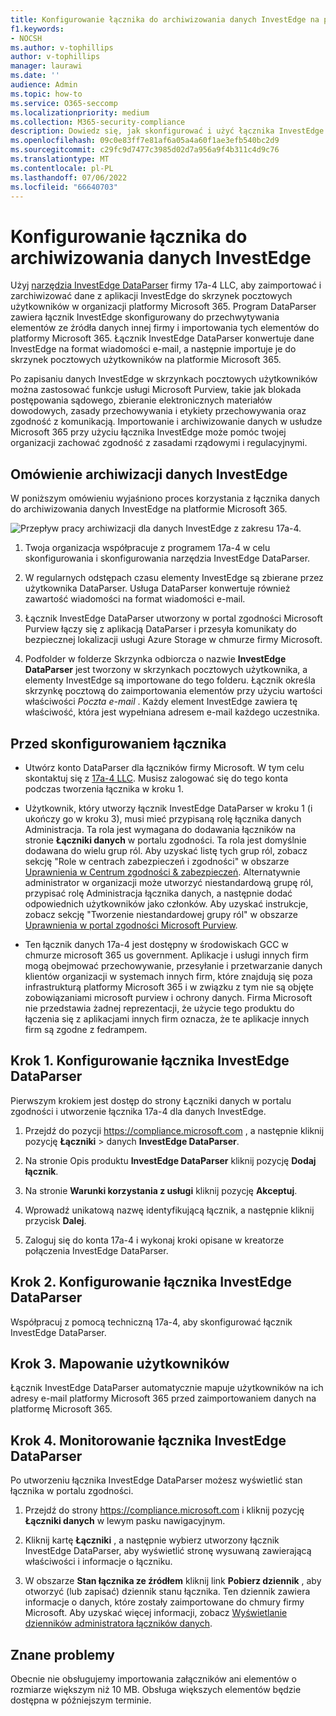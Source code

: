 ```yaml
---
title: Konfigurowanie łącznika do archiwizowania danych InvestEdge na platformie Microsoft 365
f1.keywords:
- NOCSH
ms.author: v-tophillips
author: v-tophillips
manager: laurawi
ms.date: ''
audience: Admin
ms.topic: how-to
ms.service: O365-seccomp
ms.localizationpriority: medium
ms.collection: M365-security-compliance
description: Dowiedz się, jak skonfigurować i użyć łącznika InvestEdge DataParser 17a-4 do importowania i archiwizowania danych InvestEdge na platformie Microsoft 365.
ms.openlocfilehash: 09c0e83ff7e81af6a05a4a60f1ae3efb540bc2d9
ms.sourcegitcommit: c29fc9d7477c3985d02d7a956a9f4b311c4d9c76
ms.translationtype: MT
ms.contentlocale: pl-PL
ms.lasthandoff: 07/06/2022
ms.locfileid: "66640703"
---
```

# <a name="set-up-a-connector-to-archive-investedge-data"></a>Konfigurowanie łącznika do archiwizowania danych InvestEdge

Użyj [narzędzia InvestEdge DataParser](https://www.17a-4.com/investedge-dataparser/) firmy 17a-4 LLC, aby zaimportować i zarchiwizować dane z aplikacji InvestEdge do skrzynek pocztowych użytkowników w organizacji platformy Microsoft 365. Program DataParser zawiera łącznik InvestEdge skonfigurowany do przechwytywania elementów ze źródła danych innej firmy i importowania tych elementów do platformy Microsoft 365. Łącznik InvestEdge DataParser konwertuje dane InvestEdge na format wiadomości e-mail, a następnie importuje je do skrzynek pocztowych użytkowników na platformie Microsoft 365.

Po zapisaniu danych InvestEdge w skrzynkach pocztowych użytkowników można zastosować funkcje usługi Microsoft Purview, takie jak blokada postępowania sądowego, zbieranie elektronicznych materiałów dowodowych, zasady przechowywania i etykiety przechowywania oraz zgodność z komunikacją. Importowanie i archiwizowanie danych w usłudze Microsoft 365 przy użyciu łącznika InvestEdge może pomóc twojej organizacji zachować zgodność z zasadami rządowymi i regulacyjnymi.

## <a name="overview-of-archiving-investedge-data"></a>Omówienie archiwizacji danych InvestEdge

W poniższym omówieniu wyjaśniono proces korzystania z łącznika danych do archiwizowania danych InvestEdge na platformie Microsoft 365.

![Przepływ pracy archiwizacji dla danych InvestEdge z zakresu 17a-4.](../media/InvestEdgeDataParserConnectorWorkflow.png)

1. Twoja organizacja współpracuje z programem 17a-4 w celu skonfigurowania i skonfigurowania narzędzia InvestEdge DataParser.

2. W regularnych odstępach czasu elementy InvestEdge są zbierane przez użytkownika DataParser. Usługa DataParser konwertuje również zawartość wiadomości na format wiadomości e-mail.

3. Łącznik InvestEdge DataParser utworzony w portal zgodności Microsoft Purview łączy się z aplikacją DataParser i przesyła komunikaty do bezpiecznej lokalizacji usługi Azure Storage w chmurze firmy Microsoft.

4. Podfolder w folderze Skrzynka odbiorcza o nazwie **InvestEdge DataParser** jest tworzony w skrzynkach pocztowych użytkownika, a elementy InvestEdge są importowane do tego folderu. Łącznik określa skrzynkę pocztową do zaimportowania elementów przy użyciu wartości właściwości *Poczta e-mail* . Każdy element InvestEdge zawiera tę właściwość, która jest wypełniana adresem e-mail każdego uczestnika.

## <a name="before-you-set-up-a-connector"></a>Przed skonfigurowaniem łącznika

- Utwórz konto DataParser dla łączników firmy Microsoft. W tym celu skontaktuj się z [17a-4 LLC](https://www.17a-4.com/contact/). Musisz zalogować się do tego konta podczas tworzenia łącznika w kroku 1.

- Użytkownik, który utworzy łącznik InvestEdge DataParser w kroku 1 (i ukończy go w kroku 3), musi mieć przypisaną rolę łącznika danych Administracja. Ta rola jest wymagana do dodawania łączników na stronie **Łączniki danych** w portalu zgodności. Ta rola jest domyślnie dodawana do wielu grup ról. Aby uzyskać listę tych grup ról, zobacz sekcję "Role w centrach zabezpieczeń i zgodności" w obszarze [Uprawnienia w Centrum zgodności & zabezpieczeń](../security/office-365-security/permissions-in-the-security-and-compliance-center.md#roles-in-the-security--compliance-center). Alternatywnie administrator w organizacji może utworzyć niestandardową grupę ról, przypisać rolę Administracja łącznika danych, a następnie dodać odpowiednich użytkowników jako członków. Aby uzyskać instrukcje, zobacz sekcję "Tworzenie niestandardowej grupy ról" w obszarze [Uprawnienia w portal zgodności Microsoft Purview](microsoft-365-compliance-center-permissions.md#create-a-custom-role-group).

- Ten łącznik danych 17a-4 jest dostępny w środowiskach GCC w chmurze microsoft 365 us government. Aplikacje i usługi innych firm mogą obejmować przechowywanie, przesyłanie i przetwarzanie danych klientów organizacji w systemach innych firm, które znajdują się poza infrastrukturą platformy Microsoft 365 i w związku z tym nie są objęte zobowiązaniami microsoft purview i ochrony danych. Firma Microsoft nie przedstawia żadnej reprezentacji, że użycie tego produktu do łączenia się z aplikacjami innych firm oznacza, że te aplikacje innych firm są zgodne z fedrampem.

## <a name="step-1-set-up-a-investedge-dataparser-connector"></a>Krok 1. Konfigurowanie łącznika InvestEdge DataParser

Pierwszym krokiem jest dostęp do strony Łączniki danych w portalu zgodności i utworzenie łącznika 17a-4 dla danych InvestEdge.

1. Przejdź do pozycji <https://compliance.microsoft.com> , a następnie kliknij pozycję **Łączniki** >  danych **InvestEdge DataParser**.

2. Na stronie Opis produktu **InvestEdge DataParser** kliknij pozycję **Dodaj łącznik**.

3. Na stronie **Warunki korzystania z usługi** kliknij pozycję **Akceptuj**.

4. Wprowadź unikatową nazwę identyfikującą łącznik, a następnie kliknij przycisk **Dalej**.

5. Zaloguj się do konta 17a-4 i wykonaj kroki opisane w kreatorze połączenia InvestEdge DataParser.

## <a name="step-2-configure-the-investedge-dataparser-connector"></a>Krok 2. Konfigurowanie łącznika InvestEdge DataParser

Współpracuj z pomocą techniczną 17a-4, aby skonfigurować łącznik InvestEdge DataParser.

## <a name="step-3-map-users"></a>Krok 3. Mapowanie użytkowników

Łącznik InvestEdge DataParser automatycznie mapuje użytkowników na ich adresy e-mail platformy Microsoft 365 przed zaimportowaniem danych na platformę Microsoft 365.

## <a name="step-4-monitor-the-investedge-dataparser-connector"></a>Krok 4. Monitorowanie łącznika InvestEdge DataParser

Po utworzeniu łącznika InvestEdge DataParser możesz wyświetlić stan łącznika w portalu zgodności.

1. Przejdź do strony <https://compliance.microsoft.com> i kliknij pozycję **Łączniki danych** w lewym pasku nawigacyjnym.

2. Kliknij kartę **Łączniki** , a następnie wybierz utworzony łącznik InvestEdge DataParser, aby wyświetlić stronę wysuwaną zawierającą właściwości i informacje o łączniku.

3. W obszarze **Stan łącznika ze źródłem** kliknij link **Pobierz dziennik** , aby otworzyć (lub zapisać) dziennik stanu łącznika. Ten dziennik zawiera informacje o danych, które zostały zaimportowane do chmury firmy Microsoft. Aby uzyskać więcej informacji, zobacz [Wyświetlanie dzienników administratora łączników danych](data-connector-admin-logs.md).

## <a name="known-issues"></a>Znane problemy

Obecnie nie obsługujemy importowania załączników ani elementów o rozmiarze większym niż 10 MB. Obsługa większych elementów będzie dostępna w późniejszym terminie.

